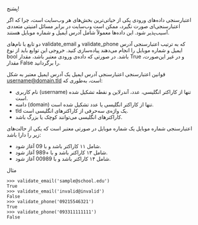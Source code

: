بِسَنج!

اعتبارسنجی داده‌های ورودی یکی از حیاتی‌ترین بخش‌های هر وب‌سایت است، چرا که اگر اعتبارسنجی‌ای صورت نگیرد، ممکن است وب‌سایت در برابر مسائل امنیتی متعددی آسیب‌پذیر شود. این داده‌ها معمولاً شامل آدرس ایمیل و شماره موبایل هستند.

دو تابع با نام‌های validate_email و validate_phone که به ترتیب اعتبارسنجی آدرس ایمیل و شماره موبایل را انجام می‌دهند پیاده‌سازی کنید. خروجی این توابع باید از نوع bool باشد. در صورتی که داده‌ی ورودی معتبر باشد، مقدار True و در غیر این‌صورت، مقدار False را برگردانید.



قوانین اعتبارسنجی
اعتبارسنجی آدرس ایمیل
یک آدرس ایمیل معتبر به شکل username@domain.tld است، به‌طوری که:

- نام کاربری (username) تنها از کاراکتر انگلیسی، عدد، آندرلاین و نقطه تشکیل شده است.
- دامنه (domain) تنها از کاراکتر انگلیسی یا عدد تشکیل شده است.
- tld یک واژه‌ی سه‌حرفی از کاراکترهای انگلیسی است.
- کاراکترهای انگلیسی می‌توانند کوچک یا بزرگ باشد.

اعتبارسنجی شماره موبایل
یک شماره موبایل در صورتی معتبر است که یکی از حالت‌های زیر را دارا باشد:

- شامل ۱۱ کاراکتر باشد و با 09 آغاز شود.
- شامل ۱۳ کاراکتر باشد و با ‍+989 آغاز شود.
- شامل ۱۴ کاراکتر باشد و با 00989 آغاز شود. 
  
مثال

```
>>> validate_email('sample@school.edu')
True
>>> validate_email('invalid@invalid')
False
>>> validate_phone('09215546321')
True
>>> validate_phone('093311111111')
False
```

